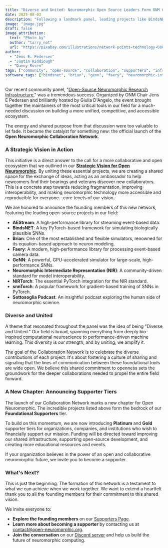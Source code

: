 ```yaml
---
title: "Diverse and United: Neuromorphic Open Source Leaders Form ONM Collaboration Network"
date: 2025-08-03
description: "Following a landmark panel, leading projects like BindsNET, Brian, GeNN, and snnTorch unite to form the inaugural Open Neuromorphic Collaboration Network, putting our strategic vision into action."
image: "image.jpg"
draft: false
image_attribution:
  text: "Photo by"
  author: "tarry_not"
  url: "https://pixabay.com/illustrations/network-points-technology-6088549/"
author:
  - "Jens E. Pedersen"
  - "Justin Riddiough"
  - "Danny Rosen"
tags: ["community", "open-source", "collaboration", "supporters", "infrastructure", "strategic-vision"]
software_tags: ["bindsnet", "brian", "genn", "faery", "neuromorphic-intermediate-representation", "nirtorch", "aestream", "snntorch"]
---
```


Our recent community panel, "[Open-Source Neuromorphic Research Infrastructure](/workshops/open-source-neuromorphic-infrastructure/)," was a tremendous success. Organized by ONM Chair Jens E Pedersen and brilliantly hosted by Giulia D'Angelo, the event brought together the maintainers of the most critical tools in our field for a much-needed discussion on building a more unified, competitive, and accessible ecosystem.

The energy and shared purpose from that discussion were too valuable to let fade. It became the catalyst for something new: the official launch of the **Open Neuromorphic Collaboration Network**.

### A Strategic Vision in Action

This initiative is a direct answer to the call for a more collaborative and open ecosystem that we outlined in our [**Strategic Vision for Open Neuromorphic**](/blog/strategic-vision-open-neuromorphic/). By uniting these essential projects, we are creating a shared space for the exchange of ideas, acting as an ambassador to help newcomers find their bearings and veterans discover new collaborators. This is a concrete step towards reducing fragmentation, improving interoperability, and making neuromorphic technology more accessible and reproducible for everyone—core tenets of our vision.

We are honored to announce the founding members of this new network, featuring the leading open-source projects in our field:

-   **AEStream**: A high-performance library for streaming event-based data.
-   **BindsNET**: A key PyTorch-based framework for simulating biologically plausible SNNs.
-   **Brian**: One of the most established and flexible simulators, renowned for its equation-based approach to neuron modeling.
-   **Faery**: A modern, high-performance library for processing event-based camera data.
-   **GeNN**: A powerful, GPU-accelerated simulator for large-scale, high-performance SNNs.
-   **Neuromorphic Intermediate Representation (NIR)**: A community-driven standard for model interoperability.
-   **NIRTorch**: The essential PyTorch integration for the NIR standard.
-   **snnTorch**: A popular framework for gradient-based training of SNNs in PyTorch.
-   **Sottosoglia Podcast**: An insightful podcast exploring the human side of neuromorphic science.

### Diverse and United

A theme that resonated throughout the panel was the idea of being "Diverse and United." Our field is broad, spanning everything from deeply bio-inspired computational neuroscience to performance-driven machine learning. This diversity is our strength, and by uniting, we amplify it.

The goal of the Collaboration Network is to celebrate the diverse contributions of each project. It's about fostering a culture of sharing and signaling that the lines of communication between these foundational tools are wide open. We believe this shared commitment to openness sets the groundwork for the deeper collaborations needed to propel the entire field forward.

### A New Chapter: Announcing Supporter Tiers

The launch of our Collaboration Network marks a new chapter for Open Neuromorphic. The incredible projects listed above form the bedrock of our **Foundational Supporters** tier.

To build on this momentum, we are now introducing **Platinum** and **Gold** supporter tiers for organizations, companies, and institutions who wish to financially support our mission. Funding will be directed toward improving our shared infrastructure, supporting open-source development, and creating more educational resources and events.

If your organization believes in the power of an open and collaborative neuromorphic future, we invite you to become a supporter.

### What's Next?

This is just the beginning. The formation of this network is a testament to what we can achieve when we work together. We want to extend a heartfelt thank you to all the founding members for their commitment to this shared vision.

We invite everyone to:
-   **Explore the founding members** on our [Supporters Page](/supporters/).
-   **Learn more about becoming a supporter** by contacting us at [contact@open-neuromorphic.org](mailto:contact@open-neuromorphic.org).
-   **Join the conversation** on our [Discord server](https://discord.gg/hUygPUdD8E) and help us build the future of neuromorphic computing.
